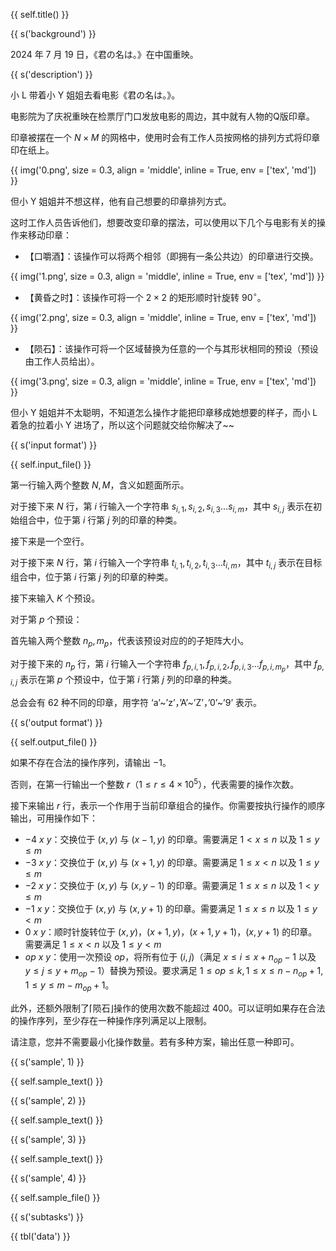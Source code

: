 {{ self.title() }}

{{ s('background') }}

2024 年 7 月 19 日，《君の名は。》在中国重映。

{{ s('description') }}

小 L 带着小 Y 姐姐去看电影《君の名は。》。

电影院为了庆祝重映在检票厅门口发放电影的周边，其中就有人物的Q版印章。

印章被摆在一个 $N\times M$ 的网格中，使用时会有工作人员按网格的排列方式将印章印在纸上。

{{ img('0.png', size = 0.3, align = 'middle', inline = True, env = ['tex', 'md']) }}

但小 Y 姐姐并不想这样，他有自己想要的印章排列方式。

这时工作人员告诉他们，想要改变印章的摆法，可以使用以下几个与电影有关的操作来移动印章：

- 【口嚼酒】：该操作可以将两个相邻（即拥有一条公共边）的印章进行交换。

{{ img('1.png', size = 0.3, align = 'middle', inline = True, env = ['tex', 'md']) }}

- 【黄昏之时】：该操作可将一个 $2\times 2$ 的矩形顺时针旋转 $90^{\circ}$。

{{ img('2.png', size = 0.3, align = 'middle', inline = True, env = ['tex', 'md']) }}

- 【陨石】：该操作可将一个区域替换为任意的一个与其形状相同的预设（预设由工作人员给出）。

{{ img('3.png', size = 0.3, align = 'middle', inline = True, env = ['tex', 'md']) }}

但小 Y 姐姐并不太聪明，不知道怎么操作才能把印章移成她想要的样子，而小 L 着急的拉着小 Y 进场了，所以这个问题就交给你解决了~~

{{ s('input format') }}

{{ self.input_file() }}

第一行输入两个整数 $N,M$，含义如题面所示。

对于接下来 $N$ 行，第 $i$ 行输入一个字符串 $s_{i,1},s_{i,2},s_{i,3}\dots s_{i,m}$，其中 $s_{i,j}$ 表示在初始组合中，位于第 $i$ 行第 $j$ 列的印章的种类。

接下来是一个空行。

对于接下来 $N$ 行，第 $i$ 行输入一个字符串 $t_{i,1},t_{i,2},t_{i,3}\dots t_{i,m}$，其中 $t_{i,j}$ 表示在目标组合中，位于第 $i$ 行第 $j$ 列的印章的种类。 

接下来输入 $K$ 个预设。

对于第 $p$ 个预设：

首先输入两个整数 $n_p,m_p$，代表该预设对应的的子矩阵大小。

对于接下来的 $n_p$ 行，第 $i$ 行输入一个字符串 $f_{p,i,1},f_{p,i,2},f_{p,i,3}\dots f_{p,i,m_p}$，其中 $f_{p,i,j}$ 表示在第 $p$  个预设中，位于第 $i$ 行第 $j$ 列的印章的种类。

总会会有 $62$ 种不同的印章，用字符 ‘a’~’z’，’A’~’Z’，’0’~’9’ 表示。

{{ s('output format') }}

{{ self.output_file() }}

如果不存在合法的操作序列，请输出 $-1$。

否则，在第一行输出一个整数 $r$（$1≤r≤4\times10^5$），代表需要的操作次数。

接下来输出 $r$ 行，表示一个作用于当前印章组合的操作。你需要按执行操作的顺序输出，可用操作如下：

- $-4\text{ }x\text{ }y$：交换位于 $(x,y)$ 与 $(x-1,y)$ 的印章。需要满足 $1<x≤n$ 以及 $1≤y≤m$
- $-3\text{ }x\text{ }y$：交换位于 $(x,y)$ 与 $(x+1,y)$ 的印章。需要满足 $1≤x<n$ 以及 $1≤y≤m$
- $-2\text{ }x\text{ }y$：交换位于 $(x,y)$ 与 $(x,y-1)$ 的印章。需要满足 $1≤x≤n$ 以及 $1<y≤m$
- $-1\text{ }x\text{ }y$：交换位于 $(x,y)$ 与 $(x,y+1)$ 的印章。需要满足 $1≤x≤n$ 以及 $1≤y<m$
- $0\text{ }x\text{ }y$：顺时针旋转位于 $(x,y)$，$(x+1,y)$，$(x+1,y+1)$，$(x,y+1)$ 的印章。需要满足 $1≤x<n$ 以及 $1≤y<m$
- $op\text{ }x\text{ }y$：使用一次预设 $op$，将所有位于 $(i,j)$（满足 $x≤i≤x+n_{op}-1$ 以及 $y≤j≤y+m_{op}-1$）替换为预设。要求满足 $1≤op≤k,1≤x≤n-n_{op}+1,1≤y≤m-m_{op}+1$。

此外，还额外限制了⌈陨石⌋操作的使用次数不能超过 $400$。可以证明如果存在合法的操作序列，至少存在一种操作序列满足以上限制。

请注意，您并不需要最小化操作数量。若有多种方案，输出任意一种即可。

{{ s('sample', 1) }}

{{ self.sample_text() }}

{{ s('sample', 2) }}

{{ self.sample_text() }}

{{ s('sample', 3) }}

{{ self.sample_text() }}

{{ s('sample', 4) }}

{{ self.sample_file() }}

{{ s('subtasks') }}

{{ tbl('data') }}